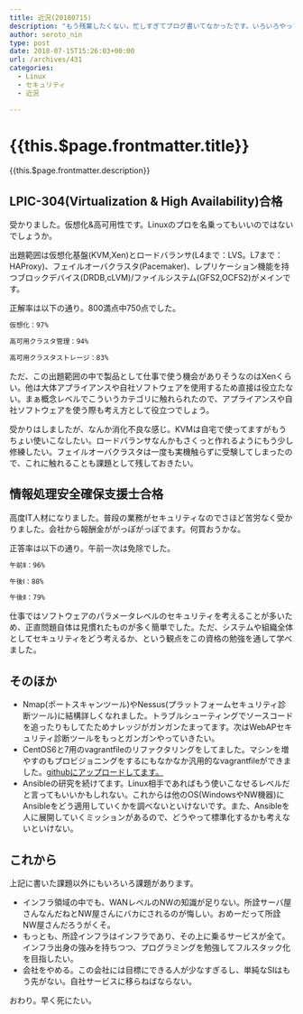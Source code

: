 ```yaml
---
title: 近況(20180715)
description: "もう残業したくない。忙しすぎてブログ書いてなかったです。いろいろやってたことのまとめ。"
author: seroto_nin
type: post
date: 2018-07-15T15:26:03+00:00
url: /archives/431
categories:
  - Linux
  - セキュリティ
  - 近況

---
```

# {{this.$page.frontmatter.title}}

<Date/><CategoriesPerPost/>

{{this.$page.frontmatter.description}}

<!--more-->

## LPIC-304(Virtualization & High Availability)合格

受かりました。仮想化&高可用性です。Linuxのプロを名乗ってもいいのではないでしょうか。

出題範囲は仮想化基盤(KVM,Xen)とロードバランサ(L4まで：LVS。L7まで：HAProxy)、フェイルオーバクラスタ(Pacemaker)、レプリケーション機能を持つブロックデバイス(DRDB,cLVM)/ファイルシステム(GFS2,OCFS2)がメインです。

正解率は以下の通り。800満点中750点でした。

```bash
仮想化：97%

高可用クラスタ管理：94%

高可用クラスタストレージ：83%
```

ただ、この出題範囲の中で製品として仕事で使う機会がありそうなのはXenくらい。他は大体アプライアンスや自社ソフトウェアを使用するため直接は役立たない。まぁ概念レベルでこういうカテゴリに触れられたので、アプライアンスや自社ソフトウェアを使う際も考え方として役立つでしょう。

受かりはしましたが、なんか消化不良な感じ。KVMは自宅で使ってますがもうちょい使いこなしたい。ロードバランサなんかもさくっと作れるようにもう少し修練したい。フェイルオーバクラスタは一度も実機触らずに受験してしまったので、これに触れることも課題として残しておきたい。

## 情報処理安全確保支援士合格

高度IT人材になりました。普段の業務がセキュリティなのでさほど苦労なく受かりました。会社から報酬金ががっぽがっぽでます。何買おうかな。

正答率は以下の通り。午前一次は免除でした。

```bash
午前Ⅱ：96%

午後Ⅰ：88%

午後Ⅱ：79%
```

仕事ではソフトウェアのパラメータレベルのセキュリティを考えることが多いため、正直問題自体は見慣れたものが多く簡単でした。ただ、システムや組織全体としてセキュリティをどう考えるか、という観点をこの資格の勉強を通して学べました。

## そのほか

* Nmap(ポートスキャンツール)やNessus(プラットフォームセキュリティ診断ツール)に結構詳しくなれました。トラブルシューティングでソースコードを追ったりもしてたためナレッジがガンガンたまってます。次はWebAPセキュリティ診断ツールをもっとガンガンやっていきたい。
* CentOS6と7用のvagrantfileのリファクタリングをしてました。マシンを増やすのもプロビジョニングをするにもなかなか汎用的なvagrantfileができました。[githubにアップロードしてます。][1]
* Ansibleの研究を続けてます。Linux相手であればもう使いこなせるレベルだと言ってもいいかもしれない。これからは他のOS(WindowsやNW機器)にAnsibleをどう適用していくかを調べないといけないです。また、Ansibleを人に展開していくミッションがあるので、どうやって標準化するかも考えないといけない。

## これから

上記に書いた課題以外にもいろいろ課題があります。

* インフラ領域の中でも、WANレベルのNWの知識が足りない。所詮サーバ屋さんなんだねとNW屋さんにバカにされるのが悔しい。おめーだって所詮NW屋さんだろうがくそ。
* もっとも、所詮インフラはインフラであり、その上に乗るサービスが全て。インフラ出身の強みを持ちつつ、プログラミングを勉強してフルスタック化を目指したい。
* 会社をやめる。この会社には目標にできる人が少なすぎるし、単純なSIはもう先がない。自社サービスに移らねばならない。

おわり。早く死にたい。

 [1]: https://github.com/uda-cha/VagrantFiles
